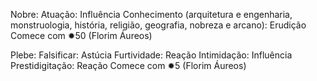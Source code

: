 Nobre:
Atuação: Influência
Conhecimento (arquitetura e engenharia, monstruologia, história, religião, geografia, nobreza e arcano): Erudição
Comece com ✹50 (Florim Áureos)

Plebe:
Falsificar: Astúcia
Furtividade: Reação
Intimidação: Influência
Prestidigitação: Reação
Comece com ✹5 (Florim Áureos)
